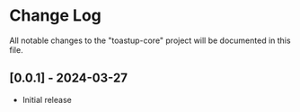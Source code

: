 # Change Log

All notable changes to the "toastup-core" project will be documented in this file.

## [0.0.1] - 2024-03-27

- Initial release
